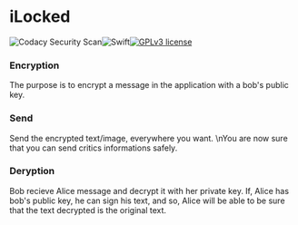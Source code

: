 # iLocked
![Codacy Security Scan](https://github.com/DevNathan/iLocked/workflows/Codacy%20Security%20Scan/badge.svg?branch=master)![Swift](https://github.com/DevNathan/iLocked/workflows/Swift/badge.svg)[![GPLv3 license](https://img.shields.io/badge/License-GPLv3-blue.svg)](http://perso.crans.org/besson/LICENSE.html)
### Encryption
The purpose is to encrypt a message in the application with a bob's public key.

### Send 
Send the encrypted text/image, everywhere you want. \nYou are now sure that you can send critics informations safely.

### Deryption
Bob recieve Alice message and decrypt it with her private key. If, Alice has bob's public key, he can sign his text, and so, Alice will be able to be sure that the text decrypted is the original text.


